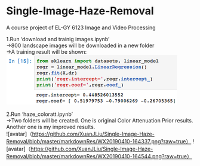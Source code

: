 # Single-Image-Haze-Removal
A course project of EL-GY 6123 Image and Video Processing


1.Run ‘download and trainig images.ipynb’  
  →800 landscape images will be downloaded in a new folder  
  →A training result will be shown:  
  ![avatar](https://github.com/XuanJLiu/Single-Image-Haze-Removal/blob/master/markdownRes/WX20190410-163049.png?raw=true)    
    
2.Run ‘haze_coloratt.ipynb’  
  →Two folders will be created. One is original Color Attenuation Prior results. Another one is my improved results.    
  ![avatar]（https://github.com/XuanJLiu/Single-Image-Haze-Removal/blob/master/markdownRes/WX20190410-164337.png?raw=true）
  ![avatar]（https://github.com/XuanJLiu/Single-Image-Haze-Removal/blob/master/markdownRes/WX20190410-164544.png?raw=true）  

